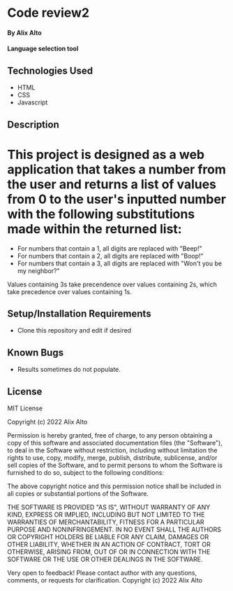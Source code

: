# Code review2

#### By Alix Alto

#### Language selection tool

## Technologies Used

* HTML
* CSS
* Javascript

## Description

# This project is designed as a web application that takes a number from the user and returns a list of values from 0 to the user's inputted number with the following substitutions made within the returned list:
* For numbers that contain a 1, all digits are replaced with "Beep!"
* For numbers that contain a 2, all digits are replaced with "Boop!"
* For numbers that contain a 3, all digits are replaced with "Won't you be my neighbor?"

Values containing 3s take precendence over values containing 2s, which take precedence over values containing 1s.


## Setup/Installation Requirements

* Clone this repository and edit if desired


## Known Bugs

* Results sometimes do not populate.

## License
MIT License

Copyright (c) 2022 Alix Alto

Permission is hereby granted, free of charge, to any person obtaining a copy
of this software and associated documentation files (the "Software"), to deal
in the Software without restriction, including without limitation the rights
to use, copy, modify, merge, publish, distribute, sublicense, and/or sell
copies of the Software, and to permit persons to whom the Software is
furnished to do so, subject to the following conditions:

The above copyright notice and this permission notice shall be included in all
copies or substantial portions of the Software.

THE SOFTWARE IS PROVIDED "AS IS", WITHOUT WARRANTY OF ANY KIND, EXPRESS OR
IMPLIED, INCLUDING BUT NOT LIMITED TO THE WARRANTIES OF MERCHANTABILITY,
FITNESS FOR A PARTICULAR PURPOSE AND NONINFRINGEMENT. IN NO EVENT SHALL THE
AUTHORS OR COPYRIGHT HOLDERS BE LIABLE FOR ANY CLAIM, DAMAGES OR OTHER
LIABILITY, WHETHER IN AN ACTION OF CONTRACT, TORT OR OTHERWISE, ARISING FROM,
OUT OF OR IN CONNECTION WITH THE SOFTWARE OR THE USE OR OTHER DEALINGS IN THE
SOFTWARE.


Very open to feedback! Please contact author with any questions, comments, or requests for clarification.
Copyright (c) 2022 Alix Alto
